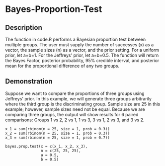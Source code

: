 # Bayes-Proportion-Test
## Description
The function in code.R performs a Bayesian proportion test between multiple groups.  The user must supply the number of successes (x) as a vector, the sample sizes (n) as a vector, and the prior setting.  For a uniform prior, let a=b=1. For the Jeffreys' prior, let a=b=0.5. The function will return the Bayes Factor, posterior probability, 95% credible interval, and posterior mean for the proportional difference of any two groups.

## Demonstration

Suppose we want to compare the proportions of three groups using Jeffreys' prior.  In this example, we will generate three groups arbitrarily where the third group is the discriminating group.  Sample size are 25 in this example; however, sample sizes need not be equal. Because we are comparing three groups, the output will show results for 6 paired comparisons: Groups 1 vs 2, 2 vs 1, 1 vs 3, 3 vs 1, 2 vs 3, and 3 vs 2.

```
x_1 = sum(rbinom(n = 25, size = 1, prob = 0.3))
x_2 = sum(rbinom(n = 25, size = 1, prob = 0.3))
x_3 = sum(rbinom(n = 25, size = 1, prob = 0.7))

bayes.prop.test(x = c(x_1, x_2, x_3),
                n = c(25, 25, 25),
                a = 0.5,
                b = 0.5)
```
